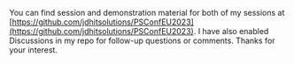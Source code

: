 You can find session and demonstration material for both of my sessions at [https://github.com/jdhitsolutions/PSConfEU2023](https://github.com/jdhitsolutions/PSConfEU2023).
I have also enabled Discussions in my repo for follow-up questions or comments.
Thanks for your interest.
